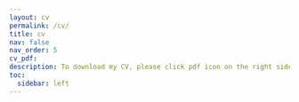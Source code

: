 ```yaml
---
layout: cv
permalink: /cv/
title: cv
nav: false
nav_order: 5
cv_pdf: 
description: To download my CV, please click pdf icon on the right side of the page.
toc:
  sidebar: left
---
```

